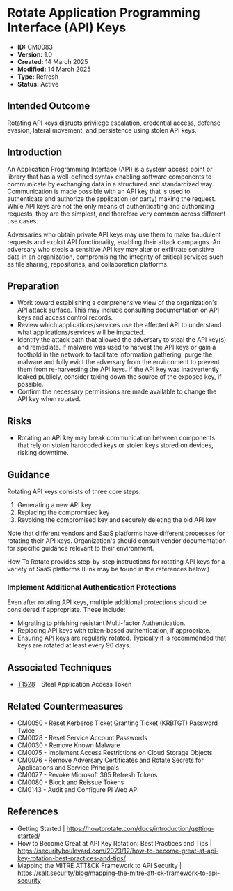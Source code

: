 #  Rotate Application Programming Interface (API) Keys

* **ID:** CM0083
* **Version:** 1.0
* **Created:** 14 March 2025
* **Modified:** 14 March 2025
* **Type:** Refresh
* **Status:** Active

## Intended Outcome

Rotating API keys disrupts privilege escalation, credential access, defense evasion, lateral movement, and persistence using stolen API keys.

## Introduction

An Application Programming Interface (API) is a system access point or library that has a well-defined syntax enabling software components to communicate by exchanging data in a structured and standardized way. Communication is made possible with an API key that is used to authenticate and authorize the application (or party) making the request. While API keys are not the only means of authenticating and authorizing requests, they are the simplest, and therefore very common across different use cases. 

Adversaries who obtain private API keys may use them to make fraudulent requests and exploit API functionality, enabling their attack campaigns. An adversary who steals a sensitive API key may alter or exfiltrate sensitive data in an organization, compromising the integrity of critical services such as file sharing, repositories, and collaboration platforms.

## Preparation

-  Work toward establishing a comprehensive view of the organization's API attack surface. This may include consulting documentation on API keys and access control records. 
- Review which applications/services use the affected API to understand what applications/services will be impacted. 
- Identify the attack path that allowed the adversary to steal the API key(s) and remediate. If malware was used to harvest the API keys or gain a foothold in the network to facilitate information gathering, purge the malware and fully evict the adversary from the environment to prevent them from re-harvesting the API keys. If the API key was inadvertently leaked publicly, consider taking down the source of the exposed key, if possible.
- Confirm the necessary permissions are made available to change the API key when rotated.

## Risks

- Rotating an API key may break communication between components that rely on stolen hardcoded keys or stolen keys stored on devices, risking downtime. 

## Guidance

Rotating API keys consists of three core steps: 

1. Generating a new API key
2. Replacing the compromised key
3. Revoking the compromised key and securely deleting the old API key

Note that different vendors and SaaS platforms have different processes for rotating their API keys. Organization's should consult vendor documentation for specific guidance relevant to their environment.

How To Rotate provides step-by-step instructions for rotating API keys for a variety of SaaS platforms (Link may be found in the references below.)


### Implement Additional Authentication Protections

Even after rotating API keys, multiple additional protections should be considered if appropriate. These include:

- Migrating to phishing resistant Multi-factor Authentication.
- Replacing API keys with token-based authentication, if appropriate.
- Ensuring API keys are regularly rotated. Typically it is recommended that keys are rotated at least every 90 days.

## Associated Techniques

- [T1528](https://attack.mitre.org/techniques/T1528/) -  Steal Application Access Token

## Related Countermeasures

- CM0050 - Reset Kerberos Ticket Granting Ticket (KRBTGT) Password Twice
- CM0028 - Reset Service Account Passwords
- CM0030 - Remove Known Malware
- CM0075 - Implement Access Restrictions on Cloud Storage Objects
- CM0076 - Remove Adversary Certificates and Rotate Secrets for Applications and Service Principals
- CM0077 - Revoke Microsoft 365 Refresh Tokens
- CM0080 - Block and Reissue Tokens
- CM0143 - Audit and Configure PI Web API

## References

- Getting Started | <https://howtorotate.com/docs/introduction/getting-started/>
- How to Become Great at API Key Rotation: Best Practices and Tips | <https://securityboulevard.com/2023/12/how-to-become-great-at-api-key-rotation-best-practices-and-tips/>
- Mapping the MITRE ATT&CK Framework to API Security | <https://salt.security/blog/mapping-the-mitre-att-ck-framework-to-api-security>
